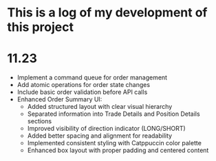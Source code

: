 # This is a log of my development of this project

# 11.23 
- Implement a command queue for order management 
- Add atomic operations for order state changes 
- Include basic order validation before API calls
- Enhanced Order Summary UI:
  - Added structured layout with clear visual hierarchy
  - Separated information into Trade Details and Position Details sections
  - Improved visibility of direction indicator (LONG/SHORT)
  - Added better spacing and alignment for readability
  - Implemented consistent styling with Catppuccin color palette
  - Enhanced box layout with proper padding and centered content